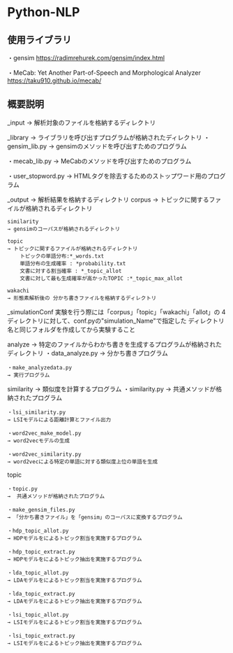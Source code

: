 # Python-NLP

## 使用ライブラリ
・gensim
https://radimrehurek.com/gensim/index.html

・MeCab: Yet Another Part-of-Speech and Morphological Analyzer
https://taku910.github.io/mecab/

## 概要説明
_input
→ 解析対象のファイルを格納するディレクトリ

_library
→ ライブラリを呼び出すプログラムが格納されたディレクトリ
・gensim_lib.py
→ gensimのメソッドを呼び出すためのプログラム

・mecab_lib.py
→ MeCabのメソッドを呼び出すためのプログラム

・user_stopword.py
→ HTMLタグを除去するためのストップワード用のプログラム

_output
→ 解析結果を格納するディレクトリ
	corpus
	→ トピックに関するファイルが格納されるディレクトリ
	
	similarity
	→ gensimのコーパスが格納されるディレクトリ
	
	topic
	→ トピックに関するファイルが格納されるディレクトリ
		トピックの単語分布:*_words.txt
		単語分布の生成確率 : *probability.txt
		文書に対する割当確率 : *_topic_allot
		文書に対して最も生成確率が高かったTOPIC :*_topic_max_allot
	
	wakachi
	→ 形態素解析後の 分かち書きファイルを格納するディレクトリ

_simulationConf
実験を行う際には「corpus」「topic」「wakachi」「allot」の
4ディレクトリに対して、conf.pyの"simulation_Name"で指定した
ディレクトリ名と同じフォルダを作成してから実験すること

analyze
→ 特定のファイルからわかち書きを生成するプログラムが格納されたディレクトリ
	・data_analyze.py
	→ 分かち書きプログラム
	
	・make_analyzedata.py
	→ 実行プログラム
	
similarity
→ 類似度を計算するプログラム
	・similarity.py
	→ 共通メソッドが格納されたプログラム
	
	・lsi_similarity.py
	→ LSIモデルによる距離計算とファイル出力
	
	・word2vec_make_model.py
	→ word2vecモデルの生成
	
	・word2vec_similarity.py
	→ word2vecによる特定の単語に対する類似度上位の単語を生成
	
topic

	・topic.py
	→  共通メソッドが格納されたプログラム
	
	・make_gensim_files.py
	→ 「分かち書きファイル」を「gensim」のコーパスに変換するプログラム
	
	・hdp_topic_allot.py
	→ HDPモデルをによるトピック割当を実施するプログラム
	
	・hdp_topic_extract.py
	→ HDPモデルをによるトピック抽出を実施するプログラム
	
	・lda_topic_allot.py
	→ LDAモデルをによるトピック割当を実施するプログラム
	
	・lda_topic_extract.py
	→ LDAモデルをによるトピック抽出を実施するプログラム
	
	・lsi_topic_allot.py
	→ LSIモデルをによるトピック割当を実施するプログラム
	
	・lsi_topic_extract.py
	→ LSIモデルをによるトピック抽出を実施するプログラム

